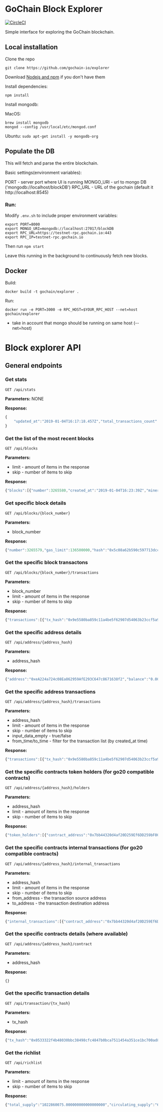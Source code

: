 # GoChain Block Explorer
[![CircleCI](https://circleci.com/gh/gochain-io/explorer.svg?style=svg)](https://circleci.com/gh/gochain-io/explorer)

Simple interface for exploring the GoChain blockchain.

## Local installation

Clone the repo

`git clone https://github.com/gochain-io/explorer`

Download [Nodejs and npm](https://docs.npmjs.com/getting-started/installing-node "Nodejs install") if you don't have them

Install dependencies:

`npm install`

Install mongodb:

MacOS: 

```
brew install mongodb
mongod --config /usr/local/etc/mongod.conf
```

Ubuntu: `sudo apt-get install -y mongodb-org`

## Populate the DB

This will fetch and parse the entire blockchain.

Basic settings(environment variables):

PORT - server port where UI is running
MONGO_URI - url to mongo DB ('mongodb://localhost/blockDB')
RPC_URL - URL of the gochain (default it http://localhost:8545)

### Run:

Modify `.env.sh` to include proper environment variables:

    export PORT=8000
    export MONGO_URI=mongodb://localhost:27017/blockDB
    export RPC_URL=https://testnet-rpc.gochain.io:443
    export RPC_IP=testnet-rpc.gochain.io

Then run `npm start`

Leave this running in the background to continuously fetch new blocks.

## Docker

Build:

`docker build -t gochain/explorer .`

Run:

 `docker run -e PORT=3000 -e RPC_HOST=$YOUR_RPC_HOST --net=host gochain/explorer`

* take in account that mongo should be running on same host (--net=host)


# Block explorer API
## General endpoints
### Get stats
```
GET /api/stats
```

**Parameters:**
NONE

**Response:**
```javascript
{
    "updated_at":"2019-01-04T16:17:18.457Z","total_transactions_count":828310654,"last_week_transactions_count":19939999,"last_day_transactions_count":2856095
}
```

### Get the list of the most recent blocks
```
GET /api/blocks
```

**Parameters:**

- limit - amount of items in the response
- skip - number of items to skip


**Response:**
```javascript
{"blocks":[{"number":3265580,"created_at":"2019-01-04T16:23:39Z","miner":"0x6E2CAD5118b75420f7D73cfbD6db072523De8366","tx_count":0,"extra_data":"GoChain 5\u0000\u0000\u0000\u0000\u0000\u0000\u0000\u0000\u0000\u0000\u0000\u0000\u0000\u0000\u0000\u0000\u0000\u0000\u0000\u0000\u0000\u0000\u0000"},{"number":3265579,"created_at":"2019-01-04T16:23:34Z","miner":"0x7AeCEB5D345a01F8014a4320aB1F3D467c0C086a","tx_count":25,"extra_data":"GoChain 1\u0000\u0000\u0000\u0000\u0000\u0000\u0000\u0000\u0000\u0000\u0000\u0000\u0000\u0000\u0000\u0000\u0000\u0000\u0000\u0000\u0000\u0000\u0000"}]}
```

### Get specific block details
```
GET /api/blocks/{block_number}
```

**Parameters:**

- block_number

**Response:**
```javascript
{"number":3265579,"gas_limit":136500000,"hash":"0x5c08a62b590c597713dcc8c68a1647ba086330c8bdf208543533367378622f38","created_at":"2019-01-04T16:23:34Z","parent_hash":"0x215f85d89767a89428649f64bacf135cf7491c96d0d8278fd7b912a900eaf914","tx_hash":"0x61a1c5d1609a3edb582fbbc32b64298ae5010fe99da039f4d7f5ff680559bcb8","gas_used":"525000","nonce":"0","miner":"0x7AeCEB5D345a01F8014a4320aB1F3D467c0C086a","tx_count":25,"difficulty":5,"total_difficulty":0,"sha3_uncles":"0x1dcc4de8dec75d7aab85b567b6ccd41ad312451b948a7413f0a142fd40d49347","extra_data":"GoChain 1\u0000\u0000\u0000\u0000\u0000\u0000\u0000\u0000\u0000\u0000\u0000\u0000\u0000\u0000\u0000\u0000\u0000\u0000\u0000\u0000\u0000\u0000\u0000"}
```

### Get the specific block transactons
```
GET /api/blocks/{block_number}/transactions
```

**Parameters:**

- block_number
- limit - amount of items in the response
- skip - number of items to skip


**Response:**
```javascript
{"transactions":[{"tx_hash":"0x9e5580ba859c11a4be5f62907d54063b23ccf5a9ca996b4d2a49f34005ff06dd","to":"0x44D63da717F5Cb2f74B3CFa9e02d633479CB1100","from":"0xB93901B9413a08DA4E90a2264d12B3eadB8dCA82","contract_address":"","value":"13","gas_price":"3970867867","gas_fee":"988825516240340","gas_limit":249020,"block_number":3265579,"nonce":"180319","block_hash":"0x5c08a62b590c597713dcc8c68a1647ba086330c8bdf208543533367378622f38","created_at":"2019-01-04T16:23:34Z","input_data":""}]}
```

### Get the specific address details
```
GET /api/address/{address_hash}
```

**Parameters:**

- address_hash

**Response:**
```javascript
{"address":"0xeA224a724c08Ea862959AfE293C647c8671638f2","balance":"0.001059091847755743","balance_wei":"1059091847755743","updated_at":"2019-01-04T16:27:12.812Z","total_supply":"0","contract":false,"go20":false,"number_of_transactions":1800373}
```

### Get the specific address transactions
```
GET /api/address/{address_hash}/transactions
```

**Parameters:**

- address_hash
- limit - amount of items in the response
- skip - number of items to skip
- input_data_empty - true/false
- from_time/to_time - filter for the transaction list (by created_at time)

**Response:**
```javascript
{"transactions":[{"tx_hash":"0x9e5580ba859c11a4be5f62907d54063b23ccf5a9ca996b4d2a49f34005ff06dd","to":"0x44D63da717F5Cb2f74B3CFa9e02d633479CB1100","from":"0xB93901B9413a08DA4E90a2264d12B3eadB8dCA82","contract_address":"","value":"13","gas_price":"3970867867","gas_fee":"988825516240340","gas_limit":249020,"block_number":3265579,"nonce":"180319","block_hash":"0x5c08a62b590c597713dcc8c68a1647ba086330c8bdf208543533367378622f38","created_at":"2019-01-04T16:23:34Z","input_data":""}]}
```


### Get the specific contracts token holders (for go20 compatible contracts)
```
GET /api/address/{address_hash}/holders
```

**Parameters:**

- address_hash
- limit - amount of items in the response
- skip - number of items to skip


**Response:**
```javascript
{"token_holders":[{"contract_address":"0x7bb44320d4af20D259Ef6DD259bF00E246ed052c","token_holder_address":"0x744062E05485c94e92F5FeDB8E4067fcA01709e1","balance":"1000000000000000000000","balance_int":1000,"updated_at":"2018-12-16T15:04:58.088Z"},{"contract_address":"0x7bb44320d4af20D259Ef6DD259bF00E246ed052c","token_holder_address":"0x9E049291f70B917cd332420d29afDea9F4d76696","balance":"0","balance_int":0,"updated_at":"2018-12-16T15:04:58.257Z"},{"contract_address":"0x7bb44320d4af20D259Ef6DD259bF00E246ed052c","token_holder_address":"0x0000000000000000000000000000000000000000","balance":"0","balance_int":0,"updated_at":"2018-12-12T17:49:10.073Z"}]}
```

### Get the specific contracts internal transactions (for go20 compatible contracts)
```
GET /api/address/{address_hash}/internal_transactions
```

**Parameters:**

- address_hash
- limit - amount of items in the response
- skip - number of items to skip
- from_address - the transaction source address
- to_address - the transaction destination address


**Response:**
```javascript
{"internal_transactions":[{"contract_address":"0x7bb44320d4af20D259Ef6DD259bF00E246ed052c","from_address":"0x9E049291f70B917cd332420d29afDea9F4d76696","to_address":"0x744062E05485c94e92F5FeDB8E4067fcA01709e1","value":"1000000000000000000000","block_number":2420510,"transaction_hash":"0xcc543bab87ce87be04c873cc38c4f7cf627aaa33d9fe8934be155ea89a5d07e2","updated_at":"2018-12-16T15:04:57.918Z","created_at":"0001-01-01T00:00:00Z"},{"contract_address":"0x7bb44320d4af20D259Ef6DD259bF00E246ed052c","from_address":"0x0000000000000000000000000000000000000000","to_address":"0x9E049291f70B917cd332420d29afDea9F4d76696","value":"1000000000000000000000","block_number":2420503,"transaction_hash":"0x551b40fa88303e7b9e013da1b2d83a1a6d6f7677cbade8ae8027293004279841","updated_at":"2018-12-12T17:49:09.107Z","created_at":"0001-01-01T00:00:00Z"}]}
```

### Get the specific contracts details (where available)
```
GET /api/address/{address_hash}/contract
```

**Parameters:**

- address_hash

**Response:**
```javascript
{}
```

### Get the specific transaction details
```
GET /api/transaction/{tx_hash}
```

**Parameters:**

- tx_hash

**Response:**
```javascript
{"tx_hash":"0x0533322f4b48030bbc38498cfc4847b0bca7511454a351ce1bc700ad8eeb0ad7","to":"0xeA224a724c08Ea862959AfE293C647c8671638f2","from":"0x47ccA4785443B68a7363bF8b7995F95C46eb45a7","contract_address":"0x0000000000000000000000000000000000000000","value":"18","gas_price":"2125437567","gas_fee":"44634188907000","gas_limit":257573,"block_number":3265557,"nonce":"153174","block_hash":"0x565359100c9fd6418e6bf6395714728836ec9fbc0e3819f067cfe2a41059d01c","created_at":"2019-01-04T16:21:44Z","input_data":""}
```

### Get the richlist
```
GET /api/richlist
```

**Parameters:**

- limit - amount of items in the response
- skip - number of items to skip

**Response:**
```javascript
{"total_supply":"1022860075.000000000000000000","circulating_supply":"63410232.031792708000000000","rankings":[{"address":"0x78cb510135787f42a23aD46998eB16B756111559","balance":"19983424.526977560219899047","balance_wei":"19983424526977560219899047","updated_at":"2019-01-04T16:28:28.72Z","total_supply":"0","contract":false,"go20":false,"number_of_transactions":0}]}
```
